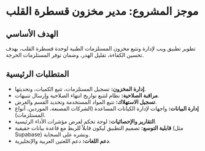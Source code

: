 # موجز المشروع: مدير مخزون قسطرة القلب

## الهدف الأساسي
تطوير تطبيق ويب لإدارة وتتبع مخزون المستلزمات الطبية لوحدة قسطرة القلب، بهدف تحسين الكفاءة، تقليل الهدر، وضمان توفر المستلزمات الحرجة.

## المتطلبات الرئيسية
- **إدارة المخزون:** تسجيل المستلزمات، تتبع الكميات، وتحديثها.
- **مراقبة الصلاحية:** نظام لتتبع تواريخ انتهاء الصلاحية وإرسال تنبيهات.
- **تسجيل الاستهلاك:** تتبع المواد المستخدمة وتحديد القسم والغرض.
- **إدارة البيانات:** واجهات لإدارة الكيانات المساعدة (الشركات المصنعة، الموردين، أنواع المستلزمات).
- **التقارير والإحصائيات:** لوحة تحكم لعرض مؤشرات الأداء الرئيسية.
- **قابلية التوسع:** تصميم التطبيق ليكون قابلاً للربط مع قاعدة بيانات حقيقية (مثل Supabase) ونشره على السحابة.
- **دعم اللغات:** دعم اللغتين العربية والإنجليزية.
